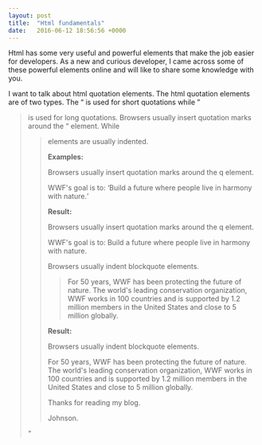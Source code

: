 ```yaml
---
layout: post
title:  "Html fundamentals"
date:   2016-06-12 18:56:56 +0000
---
```



Html has some very useful and powerful elements that make the job easier for developers.
As a new and curious developer, I came across some of these powerful elements online and will like to share some knowledge with you.

I want to talk about html quotation elements. The html quotation elements are of two types.
The <q> is used for short quotations while <blockquote> is used for long quotations.
Browsers usually insert quotation marks around the <q> element. While <blockquote> elements are usually indented.

**Examples:**

<!DOCTYPE html>
<html>
<body>

<p>Browsers usually insert quotation marks around the q element.</p>

<p>WWF's goal is to: <q>Build a future where people live in harmony with nature.</q></p>

</body>
</html>

**Result:**

Browsers usually insert quotation marks around the q element.

WWF's goal is to: Build a future where people live in harmony with nature.






<!DOCTYPE html>
<html>
<body>

<p>Browsers usually indent blockquote elements.</p>

<blockquote cite="http://www.worldwildlife.org/who/index.html">
For 50 years, WWF has been protecting the future of nature.
The world's leading conservation organization,
WWF works in 100 countries and is supported by
1.2 million members in the United States and
close to 5 million globally.
</blockquote>

</body>
</html>

**Result:**

Browsers usually indent blockquote elements.

For 50 years, WWF has been protecting the future of nature. The world's leading conservation organization, WWF works in 100 countries and is supported by 1.2 million members in the United States and close to 5 million globally.


Thanks for reading my blog.

Johnson.


